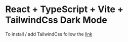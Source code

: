 # React + TypeScript + Vite + TailwindCss Dark Mode

To install / add TailwindCss follow the [link](https://tailwindcss.com/docs/guides/vite)

